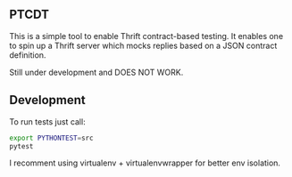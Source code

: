PTCDT
-----
This is a simple tool to enable Thrift contract-based testing. It enables one to spin up a Thrift server which mocks replies based on a JSON contract definition.

Still under development and DOES NOT WORK.

Development
-----------

To run tests just call:
```bash
export PYTHONTEST=src
pytest
```
I recomment using virtualenv + virtualenvwrapper for better env isolation.
